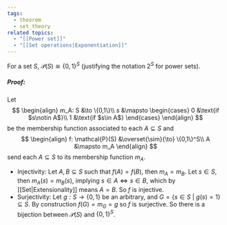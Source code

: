 ```yaml
---
tags:
  - theorem
  - set_theory
related topics:
  - "[[Power set]]"
  - "[[Set operations|Exponentiation]]"
---
```

For a set $S$, $\mathcal{P}(S) \cong \{0,1\}^S$ (justifying the notation $2^S$ for power sets).
##### Proof:
Let$$
\begin{align}
	m_A: S &\to \{0,1\}\\
	s &\mapsto
	\begin{cases}
		0 &\text{if $s\notin A$}\\
		1 &\text{if $s\in A$}
	\end{cases}
\end{align}
$$be the membership function associated to each $A\subseteq S$ and$$
\begin{align}
	f: \mathcal{P}(S) &\overset{\sim}{\to} \{0,1\}^S\\
	A &\mapsto m_A
\end{align}
$$send each $A\subseteq S$ to its membership function $m_A$.
- Injectivity:
	Let $A,B\subseteq S$ such that $f(A)=f(B)$, then $m_A=m_B$. Let $s\in S$, then $m_A(s)=m_B(s)$, implying $s\in A \iff s\in B$, which by [[Set|Extensionality]] means $A=B$. So $f$ is injective. 
- Surjectivity:
	Let $g: S \to \{0,1\}$ be an arbitrary, and $G = \{s\in S\ |\ g(s)=1\}\subseteq S$. By construction $f(G)=m_G=g$ so $f$ is surjective.
So there is a bijection between $\mathcal{P}(S)$ and $\{0,1\}^S$.